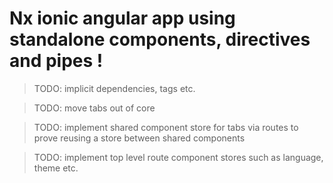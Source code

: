 # Nx ionic angular app using standalone components, directives and pipes !

> TODO: implicit dependencies, tags etc.

> TODO: move tabs out of core

> TODO: implement shared component store for tabs via routes to prove reusing a store between shared components

> TODO: implement top level route component stores such as language, theme etc.
